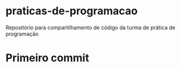 # praticas-de-programacao
Repositório para compartilhamento de código da turma de prática de programação

# Primeiro commit
